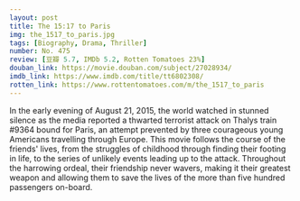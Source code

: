 ```yaml
---
layout: post 
title: The 15:17 to Paris
img: the_1517_to_paris.jpg
tags: [Biography, Drama, Thriller]
number: No. 475
review: [豆瓣 5.7, IMDb 5.2, Rotten Tomatoes 23%]
douban_link: https://movie.douban.com/subject/27028934/
imdb_link: https://www.imdb.com/title/tt6802308/
rotten_link: https://www.rottentomatoes.com/m/the_1517_to_paris
---
```


In the early evening of August 21, 2015, the world watched in stunned silence as the media reported a thwarted terrorist attack on Thalys train #9364 bound for Paris, an attempt prevented by three courageous young Americans travelling through Europe. This movie follows the course of the friends' lives, from the struggles of childhood through finding their footing in life, to the series of unlikely events leading up to the attack. Throughout the harrowing ordeal, their friendship never wavers, making it their greatest weapon and allowing them to save the lives of the more than five hundred passengers on-board.